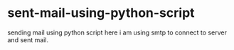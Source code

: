 # sent-mail-using-python-script
sending mail using python script
here i am using smtp to connect to server and sent mail.
